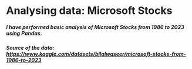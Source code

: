 # Analysing data: Microsoft Stocks
##### I have performed basic analysis of Microsoft Stocks from 1986 to 2023 using Pandas. 
##### Source of the data: https://www.kaggle.com/datasets/bilalwaseer/microsoft-stocks-from-1986-to-2023
